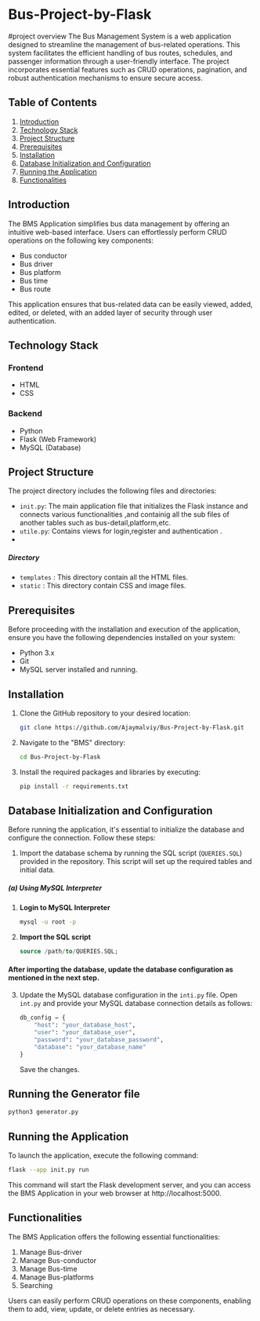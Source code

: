 # Bus-Project-by-Flask
#project overview
The Bus Management System is a web application designed to streamline the management of bus-related operations. This system facilitates the efficient handling of bus routes, schedules, and passenger information through a user-friendly interface. The project incorporates essential features such as CRUD operations, pagination, and robust authentication mechanisms to ensure secure access.


## Table of Contents

1. [Introduction](#introduction)
2. [Technology Stack](#technology-stack)
3. [Project Structure](#project-structure)
4. [Prerequisites](#prerequisites)
5. [Installation](#installation)
6. [Database Initialization and Configuration](#database-initialization-and-configuration)
7. [Running the Application](#running-the-application)
8. [Functionalities](#functionalities)

## Introduction

The BMS Application simplifies bus data management by offering an intuitive web-based interface. Users can effortlessly perform CRUD operations on the following key components:

- Bus conductor
- Bus driver
- Bus platform
- Bus time
- Bus route


This application ensures that bus-related data can be easily viewed, added, edited, or deleted, with an added layer of security through user authentication.

## Technology Stack

### Frontend

- HTML
- CSS

### Backend

- Python
- Flask (Web Framework)
- MySQL (Database)

## Project Structure

The project directory includes the following files and directories:

- `init.py`: The main application file that initializes the Flask instance and connects various functionalities ,and containig all the sub files of another tables such as bus-detail,platform,etc.
- `utile.py`: Contains views for login,register and authentication .
-

##### Directory 
- `templates` : This directory contain all the HTML files.
- `static` : This directory contain CSS and image files.

## Prerequisites

Before proceeding with the installation and execution of the application, ensure you have the following dependencies installed on your system:

- Python 3.x
- Git
- MySQL server installed and running.

## Installation

1. Clone the GitHub repository to your desired location:

   ```bash
   git clone https://github.com/Ajaymalviy/Bus-Project-by-Flask.git
   ```

2. Navigate to the "BMS" directory:

   ```bash
   cd Bus-Project-by-Flask
   ```

3. Install the required packages and libraries by executing:

   ```bash
   pip install -r requirements.txt
   ```

## Database Initialization and Configuration

Before running the application, it's essential to initialize the database and configure the connection. Follow these steps:

1. Import the database schema by running the SQL script (`QUERIES.SQL`) provided in the repository. This script will set up the required tables and initial data.
##### (a) Using MySQL Interpreter

1. **Login to MySQL Interpreter**

    ```bash
    mysql -u root -p
    ```
    
4. **Import the SQL script**

    ```sql
    source /path/to/QUERIES.SQL;
    ```


#### After importing the database, update the database configuration as mentioned in the next step.    

3. Update the MySQL database configuration in the `inti.py` file. Open `int.py` and provide your MySQL database connection details as follows:

   ```python
   db_config = {
       "host": "your_database_host",
       "user": "your_database_user",
       "password": "your_database_password",
       "database": "your_database_name"
   }
   ```

   Save the changes.

## Running the Generator file  
   ```bash
   python3 generator.py
   ```

## Running the Application

To launch the application, execute the following command:

   ```bash
   flask --app init.py run
   ```

This command will start the Flask development server, and you can access the BMS Application in your web browser at http://localhost:5000.

## Functionalities

The BMS Application offers the following essential functionalities:

1. Manage Bus-driver
2. Manage Bus-conductor
3. Manage Bus-time
4. Manage Bus-platforms
5. Searching 


Users can easily perform CRUD operations on these components, enabling them to add, view, update, or delete entries as necessary.
